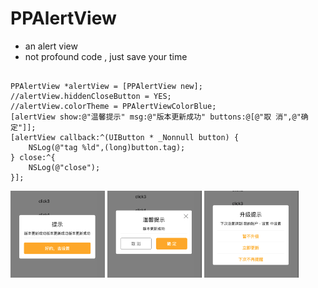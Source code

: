 # PPAlertView
* an alert view
* not profound code , just save your time

```

PPAlertView *alertView = [PPAlertView new];
//alertView.hiddenCloseButton = YES;
//alertView.colorTheme = PPAlertViewColorBlue;
[alertView show:@"温馨提示" msg:@"版本更新成功" buttons:@[@"取 消",@"确 定"]];
[alertView callback:^(UIButton * _Nonnull button) {
    NSLog(@"tag %ld",(long)button.tag);
} close:^{
    NSLog(@"close");
}];

```
<img src="https://github.com/coooliang/PPAlertView/blob/master/1.png" width="30%" height="30%" />

<img src="https://github.com/coooliang/PPAlertView/blob/master/2.png" width="30%" height="30%" />

<img src="https://github.com/coooliang/PPAlertView/blob/master/3.png" width="30%" height="30%" />

